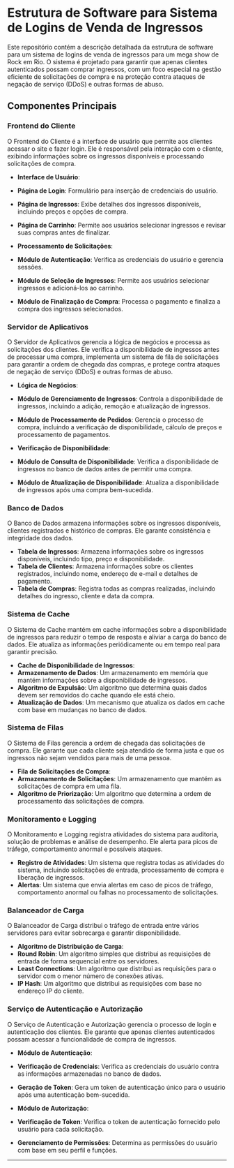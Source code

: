 # Estrutura de Software para Sistema de Logins de Venda de Ingressos

Este repositório contém a descrição detalhada da estrutura de software para um sistema de logins de venda de ingressos para um mega show de Rock em Rio. O sistema é projetado para garantir que apenas clientes autenticados possam comprar ingressos, com um foco especial na gestão eficiente de solicitações de compra e na proteção contra ataques de negação de serviço (DDoS) e outras formas de abuso.

## Componentes Principais

### Frontend do Cliente

O Frontend do Cliente é a interface de usuário que permite aos clientes acessar o site e fazer login. Ele é responsável pela interação com o cliente, exibindo informações sobre os ingressos disponíveis e processando solicitações de compra.

- **Interface de Usuário**:
 - **Página de Login**: Formulário para inserção de credenciais do usuário.
 - **Página de Ingressos**: Exibe detalhes dos ingressos disponíveis, incluindo preços e opções de compra.
 - **Página de Carrinho**: Permite aos usuários selecionar ingressos e revisar suas compras antes de finalizar.

- **Processamento de Solicitações**:
 - **Módulo de Autenticação**: Verifica as credenciais do usuário e gerencia sessões.
 - **Módulo de Seleção de Ingressos**: Permite aos usuários selecionar ingressos e adicioná-los ao carrinho.
 - **Módulo de Finalização de Compra**: Processa o pagamento e finaliza a compra dos ingressos selecionados.

### Servidor de Aplicativos

O Servidor de Aplicativos gerencia a lógica de negócios e processa as solicitações dos clientes. Ele verifica a disponibilidade de ingressos antes de processar uma compra, implementa um sistema de fila de solicitações para garantir a ordem de chegada das compras, e protege contra ataques de negação de serviço (DDoS) e outras formas de abuso.

- **Lógica de Negócios**:
 - **Módulo de Gerenciamento de Ingressos**: Controla a disponibilidade de ingressos, incluindo a adição, remoção e atualização de ingressos.
 - **Módulo de Processamento de Pedidos**: Gerencia o processo de compra, incluindo a verificação de disponibilidade, cálculo de preços e processamento de pagamentos.

- **Verificação de Disponibilidade**:
 - **Módulo de Consulta de Disponibilidade**: Verifica a disponibilidade de ingressos no banco de dados antes de permitir uma compra.
 - **Módulo de Atualização de Disponibilidade**: Atualiza a disponibilidade de ingressos após uma compra bem-sucedida.

### Banco de Dados

O Banco de Dados armazena informações sobre os ingressos disponíveis, clientes registrados e histórico de compras. Ele garante consistência e integridade dos dados.

- **Tabela de Ingressos**: Armazena informações sobre os ingressos disponíveis, incluindo tipo, preço e disponibilidade.
- **Tabela de Clientes**: Armazena informações sobre os clientes registrados, incluindo nome, endereço de e-mail e detalhes de pagamento.
- **Tabela de Compras**: Registra todas as compras realizadas, incluindo detalhes do ingresso, cliente e data da compra.

### Sistema de Cache

O Sistema de Cache mantém em cache informações sobre a disponibilidade de ingressos para reduzir o tempo de resposta e aliviar a carga do banco de dados. Ele atualiza as informações periódicamente ou em tempo real para garantir precisão.

- **Cache de Disponibilidade de Ingressos**:
 - **Armazenamento de Dados**: Um armazenamento em memória que mantém informações sobre a disponibilidade de ingressos.
 - **Algoritmo de Expulsão**: Um algoritmo que determina quais dados devem ser removidos do cache quando ele está cheio.
 - **Atualização de Dados**: Um mecanismo que atualiza os dados em cache com base em mudanças no banco de dados.

### Sistema de Filas

O Sistema de Filas gerencia a ordem de chegada das solicitações de compra. Ele garante que cada cliente seja atendido de forma justa e que os ingressos não sejam vendidos para mais de uma pessoa.

- **Fila de Solicitações de Compra**:
 - **Armazenamento de Solicitações**: Um armazenamento que mantém as solicitações de compra em uma fila.
 - **Algoritmo de Priorização**: Um algoritmo que determina a ordem de processamento das solicitações de compra.

### Monitoramento e Logging

O Monitoramento e Logging registra atividades do sistema para auditoria, solução de problemas e análise de desempenho. Ele alerta para picos de tráfego, comportamento anormal e possíveis ataques.

- **Registro de Atividades**: Um sistema que registra todas as atividades do sistema, incluindo solicitações de entrada, processamento de compra e liberação de ingressos.
- **Alertas**: Um sistema que envia alertas em caso de picos de tráfego, comportamento anormal ou falhas no processamento de solicitações.

### Balanceador de Carga

O Balanceador de Carga distribui o tráfego de entrada entre vários servidores para evitar sobrecarga e garantir disponibilidade.

- **Algoritmo de Distribuição de Carga**:
 - **Round Robin**: Um algoritmo simples que distribui as requisições de entrada de forma sequencial entre os servidores.
 - **Least Connections**: Um algoritmo que distribui as requisições para o servidor com o menor número de conexões ativas.
 - **IP Hash**: Um algoritmo que distribui as requisições com base no endereço IP do cliente.

### Serviço de Autenticação e Autorização

O Serviço de Autenticação e Autorização gerencia o processo de login e autenticação dos clientes. Ele garante que apenas clientes autenticados possam acessar a funcionalidade de compra de ingressos.

- **Módulo de Autenticação**:
 - **Verificação de Credenciais**: Verifica as credenciais do usuário contra as informações armazenadas no banco de dados.
 - **Geração de Token**: Gera um token de autenticação único para o usuário após uma autenticação bem-sucedida.

- **Módulo de Autorização**:
 - **Verificação de Token**: Verifica o token de autenticação fornecido pelo usuário para cada solicitação.
 - **Gerenciamento de Permissões**: Determina as permissões do usuário com base em seu perfil e funções.

---
